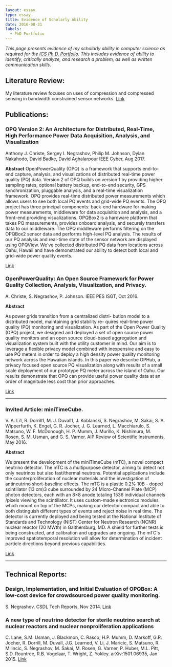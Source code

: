 ```yaml
---
layout: essay  
type: essay  
title: Evidence of Scholarly Ability  
date: 2016-08-31  
labels:
  - PhD Portfolio
---
```


*This page presents evidence of my scholarly ability in computer science as required for the [ICS Ph.D. Portfolio](http://www.ics.hawaii.edu/academics/graduate-degree-programs/ph-d-in-ics/#phd-portfolio). This includes evidence of ability to identify, critically analyze, and research a problem, as well as written communication skills.*

## Literature Review:
My literature review focuses on uses of compression and
compressed sensing in bandwidth constrained sensor networks.
[Link](http://csdl.ics.hawaii.edu/techreports/2017/17-02/17-02.pdf)

## Publications:
### OPQ Version 2: An Architecture for Distributed, Real-Time, High Performance Power Data Acquisition, Analysis, and Visualization
Anthony J. Christe, Sergey I. Negrashov, Philip M. Johnson, Dylan Nakahodo, David Badke, David Aghalarpour IEEE Cyber, Aug 2017.

**Abstract**
OpenPowerQuality (OPQ) is a framework that supports end-to-end capture, analysis, and visualizations of distributed real-time power quality (PQ) data. Version 2 of OPQ builds on version 1 by providing higher sampling rates, optional battery backup, end-to-end security, GPS synchronization, pluggable analysis, and a real-time visualization framework. OPQ provides real-time distributed power measurements which allows users to see both local PQ events and grid-wide PQ events. The OPQ project has three principal components: back-end hardware for making power measurements, middleware for data acquisition and analysis, and a front-end providing visualizations. OPQBox2 is a hardware platform that takes PQ measurements, provides onboard analysis, and securely transfers data to our middleware. The OPQ middleware performs filtering on the OPQBox2 sensor data and performs high-level PQ analysis. The results of our PQ analysis and real-time state of the sensor network are displayed using OPQView. We've collected distributed PQ data from locations across Oahu, Hawaii and have demonstrated our ability to detect both local and grid-wide power quality events.

[Link](https://github.com/openpowerquality/ieee-cyber-2017/raw/master/ieee-cyber.pdf)

### OpenPowerQuality: An Open Source Framework for Power Quality Collection, Analysis, Visualization, and Privacy.
A. Christe, S. Negrashov, P. Johnson. IEEE PES ISGT, Oct 2016.

**Abstract**

As power grids transition from a centralized distri-
bution model to a distributed model, maintaining grid stability re-
quires real-time power quality (PQ) monitoring and visualization.
As part of the Open Power Quality (OPQ) project, we designed
and deployed a set of open source power quality monitors and
an open source cloud-based aggregation and visualization system
built with the utility customer in mind. Our aim is to leverage
a flexible privacy model combined with inexpensive and easy to
use PQ meters in order to deploy a high density power quality
monitoring network across the Hawaiian islands. In this paper we
describe OPHub, a privacy focused open source PQ visualization
along with results of a small scale deployment of our prototype
PQ meter across the island of Oahu. Our results demonstrate
that OPQ can provide useful power quality data at an order of
magnitude less cost than prior approaches.

[Link](http://csdl.ics.hawaii.edu/techreports/2016/16-02/16-02.pdf)

--------

### Invited Article: miniTimeCube.
V. A. Li1, R. Dorrill1, M. J. Duvall1, J. Koblanski, S. Negrashov, M. Sakai, S. A. Wipperfurth, K. Engel, G. R. Jocher, J. G. Learned, L. Macchiarulo, S. Matsuno, W. F. McDonough, H. P. Mumm, J. Murillo, K. Nishimura, M. Rosen, S. M. Usman, and G. S. Varner.
AIP Review of Scientific Instruments, May 2016.

**Abstract**

We present the development of the miniTimeCube (mTC), a novel compact
neutrino detector. The mTC is a multipurpose detector, aiming to detect
not only neutrinos but also fast/thermal neutrons. Potential applications
include the counterproliferation of nuclear materials and the investigation
of antineutrino short-baseline effects. The mTC is a plastic 0.2% 10B - 
doped scintillator (13 cm)3 cube surrounded by 24 Micro-Channel Plate (MCP)
photon detectors, each with an 8×8 anode totaling 1536 individual channels
/pixels viewing the scintillator. It uses custom-made electronics modules 
which mount on top of the MCPs, making our detector compact and able to 
both distinguish different types of events and reject noise in real time.
The detector is currently deployed and being tested at the National 
Institute of Standards and Technology (NIST) Center for Neutron Research
(NCNR) nuclear reactor (20 MWth) in Gaithersburg, MD. A shield for 
further tests is being constructed, and calibration and upgrades are 
ongoing. The mTC's improved spatiotemporal resolution will allow for 
determination of incident particle directions beyond previous capabilities.

[Link](https://arxiv.org/abs/1602.01405)

--------

## Technical Reports:

### Design, Implementation, and Initial Evaluation of OPQBox: A low-cost device for crowdsourced power quality monitoring.
S. Negrashov. CSDL Tech Reports, Nov 2014.
[Link](http://csdl.ics.hawaii.edu/techreports/2014/14-11/14-11.pdf)

### A new type of neutrino detector for sterile neutrino search at nuclear reactors and nuclear nonproliferation applications
C. Lane, S.M. Usman, J. Blackmon, C. Rasco, H.P. Mumm, D. Markoff, G.R. Jocher, R. Dorrill, M. Duvall, J.G. Learned, V. Li, J. Maricic, S. Matsuno, R. Milincic, S. Negrashov, M. Sakai, M. Rosen, G. Varner, P. Huber, M.L. Pitt, S.D. Rountree, R.B. Vogelaar, T. Wright, Z. Yokley. arXiv:1501.06935, Jan 2015.
[Link](https://arxiv.org/abs/1501.06935)
